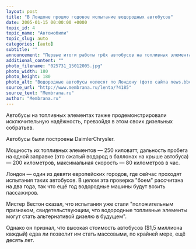 ```yaml
---
layout: post
title: "В Лондоне прошло годовое испытание водородных автобусов"
date: 2005-01-15 00:00:00 +0000
topic_id: 4
topic_name: "Автомобили"
topic_slug: auto
categories: [auto]
subtitle: ""
announcement: "Первые итоги работы трёх автобусов на топливных элементах — самые радужные. Майк Вестон (Mike Weston), менеджер муниципального автобусного транспорта Лондона (London Buses), отметил, что пассажирам понравилась бесшумность и плавность хода новых машин."
additional_content: ""
photo_filename: "025731_15012005.jpg"
photo_width: 180
photo_height: 180
photo_alt: "Водородные автобусы колесят по Лондону (фото сайта news.bbc.co.uk)."
source_url: "http://www.membrana.ru/lenta/?4185"
source_text: "Membrana.ru"
author: "Membrana.ru"
---
```

Автобусы на топливных элементах также продемонстрировали исключительную надёжность, превзойдя в этом своих дизельных собратьев.

Автобусы были построены DaimlerChrysler.

Мощность их топливных элементов — 250 киловатт, дальность пробега на одной заправке (это сжатый водород в баллонах на крыше автобуса) — 200 километров, максимальная скорость — 80 километров в час.

Лондон — один из девяти европейских городов, где сейчас проходят испытания таких автобусов. В целом эта проверка "боем" рассчитана на два года, так что ещё год водородные машины будут возить пассажиров.

Мистер Вестон сказал, что испытания уже стали "положительным признаком, свидетельствующим, что водородные топливные элементы могут стать альтернативой дизелю в будущем".

Однако он признал, что высокая стоимость автобусов ($1,5 миллиона каждый) едва ли позволит им стать массовыми, по крайней мере, ещё десять лет.
